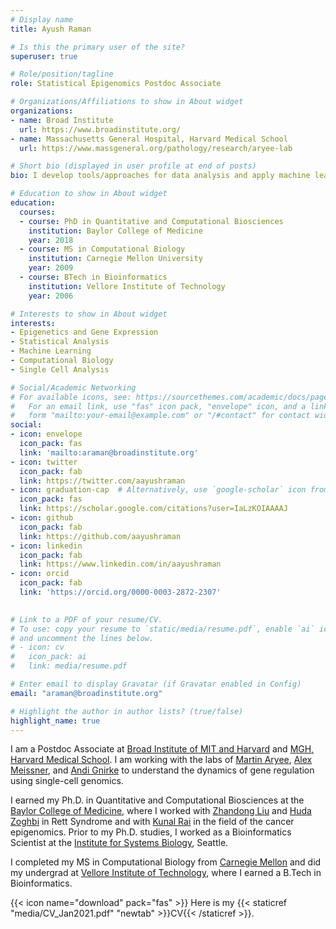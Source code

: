 ```yaml
---
# Display name
title: Ayush Raman

# Is this the primary user of the site?
superuser: true

# Role/position/tagline
role: Statistical Epigenomics Postdoc Associate

# Organizations/Affiliations to show in About widget
organizations:
- name: Broad Institute
  url: https://www.broadinstitute.org/
- name: Massachusetts General Hospital, Harvard Medical School
  url: https://www.massgeneral.org/pathology/research/aryee-lab

# Short bio (displayed in user profile at end of posts)
bio: I develop tools/approaches for data analysis and apply machine learning algorithms to understand biology.

# Education to show in About widget
education:
  courses:
  - course: PhD in Quantitative and Computational Biosciences
    institution: Baylor College of Medicine
    year: 2018
  - course: MS in Computational Biology
    institution: Carnegie Mellon University
    year: 2009
  - course: BTech in Bioinformatics
    institution: Vellore Institute of Technology
    year: 2006

# Interests to show in About widget
interests:
- Epigenetics and Gene Expression
- Statistical Analysis
- Machine Learning
- Computational Biology
- Single Cell Analysis

# Social/Academic Networking
# For available icons, see: https://sourcethemes.com/academic/docs/page-builder/#icons
#   For an email link, use "fas" icon pack, "envelope" icon, and a link in the
#   form "mailto:your-email@example.com" or "/#contact" for contact widget.
social:
- icon: envelope
  icon_pack: fas
  link: 'mailto:araman@broadinstitute.org'
- icon: twitter
  icon_pack: fab
  link: https://twitter.com/aayushraman
- icon: graduation-cap  # Alternatively, use `google-scholar` icon from `ai` icon pack
  icon_pack: fas
  link: https://scholar.google.com/citations?user=IaLzKOIAAAAJ
- icon: github
  icon_pack: fab
  link: https://github.com/aayushraman
- icon: linkedin
  icon_pack: fab
  link: https://www.linkedin.com/in/aayushraman
- icon: orcid
  icon_pack: fab
  link: 'https://orcid.org/0000-0003-2872-2307'
 

# Link to a PDF of your resume/CV.
# To use: copy your resume to `static/media/resume.pdf`, enable `ai` icons in `params.toml`, 
# and uncomment the lines below.
# - icon: cv
#   icon_pack: ai
#   link: media/resume.pdf

# Enter email to display Gravatar (if Gravatar enabled in Config)
email: "araman@broadinstitute.org"

# Highlight the author in author lists? (true/false)
highlight_name: true
---
```


I am a Postdoc Associate at [Broad Institute of MIT and Harvard](https://broadinstitute.org/) and [MGH, Harvard Medical School](https://www.massgeneral.org/pathology/research). I am working with the labs of [Martin Aryee](https://aryee.mgh.harvard.edu/), [Alex Meissner](https://hscrb.harvard.edu/people/alexander-meissner/), and [Andi Gnirke](https://www.broadinstitute.org/epigenomics/team) to understand the dynamics of gene regulation using single-cell genomics.  

I earned my Ph.D. in Quantitative and Computational Biosciences at the [Baylor College of Medicine](https://www.bcm.edu/education/graduate-school-of-biomedical-sciences/programs/quantitative-computational-biosciences), where I worked with [Zhandong Liu](http://liuzlab.org/) and [Huda Zoghbi](https://www.bcm.edu/research/labs-and-centers/faculty-labs/huda-zoghbi-lab) in Rett Syndrome and with [Kunal Rai](https://www.mdanderson.org/research/departments-labs-institutes/labs/rai-laboratory.html) in the field of the cancer epigenomics. Prior to my Ph.D. studies, I worked as a Bioinformatics Scientist at the [Institute for Systems Biology](https://isbscience.org/), Seattle.

I completed my MS in Computational Biology from [Carnegie Mellon](https://www.cmu.edu/ms-compbio/) and did my undergrad at [Vellore Institute of Technology](https://vit.ac.in/), where I earned a B.Tech in Bioinformatics.

{{< icon name="download" pack="fas" >}} Here is my {{< staticref "media/CV_Jan2021.pdf" "newtab" >}}CV{{< /staticref >}}.